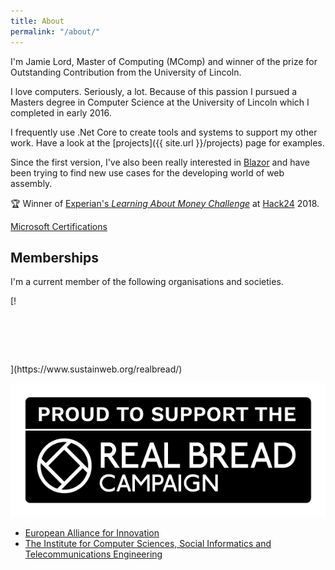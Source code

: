 ```yaml
---
title: About
permalink: "/about/"
---
```


I'm Jamie Lord, Master of Computing (MComp) and winner of the prize for Outstanding Contribution from the University of Lincoln.

I love computers. Seriously, a lot. Because of this passion I pursued a Masters degree in Computer Science at the University of Lincoln which I completed in early 2016.

I frequently use .Net Core to create tools and systems to support my other work. Have a look at the [projects]({{ site.url }}/projects) page for examples.

Since the first version, I've also been really interested in [Blazor](https://blazor.net/) and have been trying to find new use cases for the developing world of web assembly.

🏆 Winner of [Experian's _Learning About Money Challenge_](https://www.hack24.co.uk/blog/the-experian-learning-about-money-challenge) at [Hack24](https://www.hack24.co.uk/) 2018.

[Microsoft Certifications](https://www.youracclaim.com/users/lord/badges)

## Memberships

I'm a current member of the following organisations and societies.

[!<figure style="height: 64px">
  <img src="{{ site.url }}{{ site.baseurl }}/assets/img/RBC_proud_banner_black_bg.png" alt="">
</figure>](https://www.sustainweb.org/realbread/)

[![Real Bread Campaign](/assets/img/RBC_proud_banner_black_bg.png)](https://www.sustainweb.org/realbread/)

- [European Alliance for Innovation](http://eai.eu/)
- [The Institute for Computer Sciences, Social Informatics and Telecommunications Engineering](http://icst.org/)
